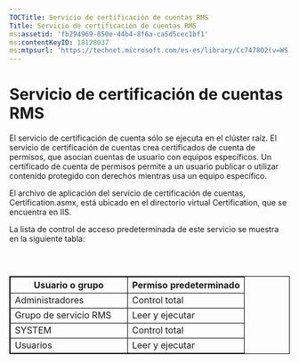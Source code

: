 ```yaml
---
TOCTitle: Servicio de certificación de cuentas RMS
Title: Servicio de certificación de cuentas RMS
ms:assetid: 'fb294969-850e-44b4-8f6a-ca5d5cec1bf1'
ms:contentKeyID: 18128037
ms:mtpsurl: 'https://technet.microsoft.com/es-es/library/Cc747802(v=WS.10)'
---
```


Servicio de certificación de cuentas RMS
========================================

El servicio de certificación de cuenta sólo se ejecuta en el clúster raíz. El servicio de certificación de cuentas crea certificados de cuenta de permisos, que asocian cuentas de usuario con equipos específicos. Un certificado de cuenta de permisos permite a un usuario publicar o utilizar contenido protegido con derechos mientras usa un equipo específico.

El archivo de aplicación del servicio de certificación de cuentas, Certification.asmx, está ubicado en el directorio virtual Certification, que se encuentra en IIS.

La lista de control de acceso predeterminada de este servicio se muestra en la siguiente tabla:

###  

 
<p> </p>
<table style="border:1px solid black;">
<colgroup>
<col width="50%" />
<col width="50%" />
</colgroup>
<thead>
<tr class="header">
<th style="border:1px solid black;" >Usuario o grupo</th>
<th style="border:1px solid black;" >Permiso predeterminado</th>
</tr>
</thead>
<tbody>
<tr class="odd">
<td style="border:1px solid black;">Administradores</td>
<td style="border:1px solid black;">Control total</td>
</tr>
<tr class="even">
<td style="border:1px solid black;">Grupo de servicio RMS</td>
<td style="border:1px solid black;">Leer y ejecutar</td>
</tr>
<tr class="odd">
<td style="border:1px solid black;">SYSTEM</td>
<td style="border:1px solid black;">Control total</td>
</tr>
<tr class="even">
<td style="border:1px solid black;">Usuarios</td>
<td style="border:1px solid black;">Leer y ejecutar</td>
</tr>
</tbody>
</table>
